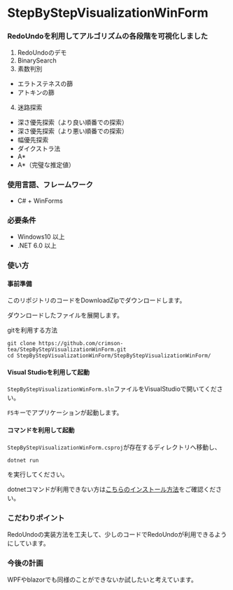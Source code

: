 # StepByStepVisualizationWinForm

### RedoUndoを利用してアルゴリズムの各段階を可視化しました

1. RedoUndoのデモ
2. BinarySearch
3. 素数判別
* エラトステネスの篩
* アトキンの篩
4. 迷路探索
* 深さ優先探索（より良い順番での探索）
* 深さ優先探索（より悪い順番での探索）
* 幅優先探索
* ダイクストラ法
* A*
* A*（完璧な推定値）

### 使用言語、フレームワーク
* C# + WinForms

### 必要条件
* Windows10 以上
* .NET 6.0 以上

### 使い方
#### 事前準備
このリポジトリのコードをDownloadZipでダウンロードします。

ダウンロードしたファイルを展開します。

gitを利用する方法
```
git clone https://github.com/crimson-tea/StepByStepVisualizationWinForm.git
cd StepByStepVisualizationWinForm/StepByStepVisualizationWinForm/
```

#### Visual Studioを利用して起動
`StepByStepVisualizationWinForm.sln`ファイルをVisualStudioで開いてください。

`F5`キーでアプリケーションが起動します。

#### コマンドを利用して起動
`StepByStepVisualizationWinForm.csproj`が存在するディレクトリへ移動し、
```
dotnet run
```
を実行してください。

dotnetコマンドが利用できない方は[こちらのインストール方法](https://learn.microsoft.com/ja-jp/dotnet/core/install/windows?tabs=net70)をご確認ください。

### こだわりポイント
RedoUndoの実装方法を工夫して、少しのコードでRedoUndoが利用できるようにしています。


### 今後の計画
WPFやblazorでも同様のことができないか試したいと考えています。
